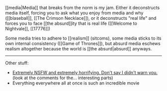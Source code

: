 [[media|Media]] that breaks from the norm is my jam. Either it deconstructs media itself, forcing you to ask what you enjoy from media and why ([[blaseball]], [[The Crimson Necklace]]), or it deconstructs "real life" and forces you to face [[the absurd]]ity that is real life ([[Welcome to Nightvale]], [[17776]])

Some media tries to adhere to [[realism]] (sitcoms), some media sticks to its own internal consistency ([[Game of Thrones]]), but absurd media eschews realism altogether because the world is [[the absurd|absurd]] anyways.

--------

Other stuff:

 - [Extremely NSFW and extremely horrifying. Don't say I didn't warn you.](https://youtu.be/KgmoMO66uPg) (look at the comments for the... interesting parts)
 - Everything everywhere all at once is such an incredible movie
